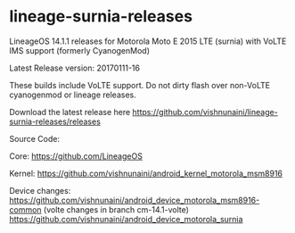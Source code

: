 # lineage-surnia-releases
LineageOS 14.1.1 releases for Motorola Moto E 2015  LTE (surnia) with VoLTE IMS support (formerly CyanogenMod)

Latest Release version: 20170111-16

These builds include VoLTE support.
Do not dirty flash over non-VoLTE cyanogenmod or lineage releases.

Download the latest release here https://github.com/vishnunaini/lineage-surnia-releases/releases

Source Code:

Core: https://github.com/LineageOS

Kernel: https://github.com/vishnunaini/android_kernel_motorola_msm8916

Device changes: https://github.com/vishnunaini/android_device_motorola_msm8916-common (volte changes in branch cm-14.1-volte)
            https://github.com/vishnunaini/android_device_motorola_surnia 
